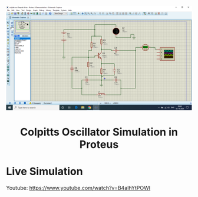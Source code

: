 <p align="center">
<img src="https://github.com/adeepak7/Colpits-Oscillator-Simulation-in-Proteus/blob/master/design/colpits_oscillator_design.png"><h1 align="center">Colpitts Oscillator Simulation in Proteus</h1>
</p>

# Live Simulation
  Youtube: https://www.youtube.com/watch?v=B4aIhYtPOWI

